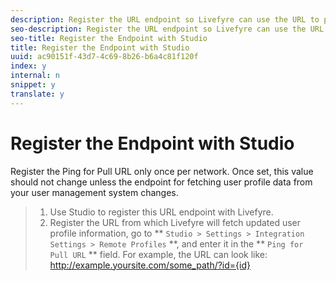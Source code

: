 ```yaml
---
description: Register the URL endpoint so Livefyre can use the URL to pull updated profile information.
seo-description: Register the URL endpoint so Livefyre can use the URL to pull updated profile information.
seo-title: Register the Endpoint with Studio
title: Register the Endpoint with Studio
uuid: ac90151f-43d7-4c69-8b26-b6a4c81f120f
index: y
internal: n
snippet: y
translate: y
---
```


# Register the Endpoint with Studio

Register the Ping for Pull URL only once per network. Once set, this value should not change unless the endpoint for fetching user profile data from your user management system changes.
>1. Use Studio to register this URL endpoint with Livefyre.
>1. Register the URL from which Livefyre will fetch updated user profile information, go to ** `Studio > Settings > Integration Settings > Remote Profiles` **, and enter it in the ** `Ping for Pull URL` ** field.
>   For example, the URL can look like: http://example.yoursite.com/some_path/?id={id}
>
